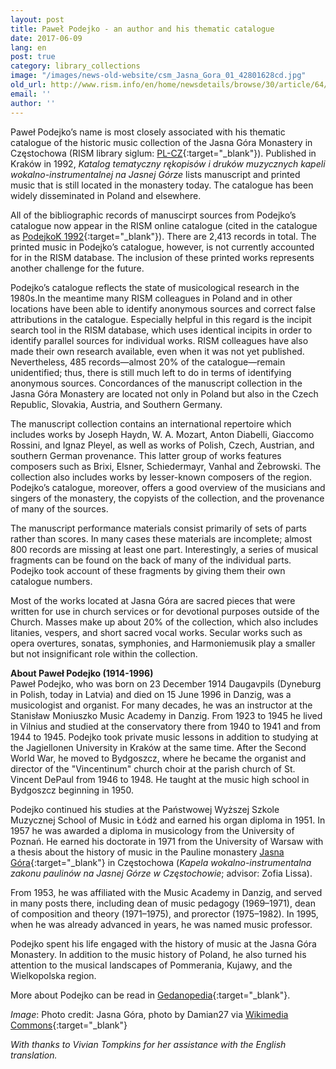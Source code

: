 ```yaml
---
layout: post
title: Paweł Podejko - an author and his thematic catalogue
date: 2017-06-09
lang: en
post: true
category: library_collections
image: "/images/news-old-website/csm_Jasna_Gora_01_42801628cd.jpg"
old_url: http://www.rism.info/en/home/newsdetails/browse/30/article/64/pawel-podejko-an-author-and-his-thematic-catalogue.html
email: ''
author: ''
---
```


Paweł Podejko’s name is most closely associated with his thematic catalogue of the historic music collection of the Jasna Góra Monastery in Częstochowa (RISM library siglum: [PL-CZ](https://opac.rism.info/search?View=rism&siglum=PL-CZ&Language=en){:target="_blank"}). Published in Kraków in 1992, _Katalog tematyczny rękopisów i druków muzycznych kapeli wokalno-instrumentalnej na Jasnej Górze_ lists manuscript and printed music that is still located in the monastery today. The catalogue has been widely disseminated in Poland and elsewhere.

All of the bibliographic records of manuscirpt sources from Podejko’s catalogue now appear in the RISM online catalogue (cited in the catalogue as [PodejkoK 1992](https://opac.rism.info/search?View=rism&q=PodejkoK){:target="_blank"}). There are 2,413 records in total. The printed music in Podejko’s catalogue, however, is not currently accounted for in the RISM database. The inclusion of these printed works represents another challenge for the future.

Podejko’s catalogue reflects the state of musicological research in the 1980s.In the meantime many RISM colleagues in Poland and in other locations have been able to identify anonymous sources and correct false attributions in the catalogue. Especially helpful in this regard is the incipit search tool in the RISM database, which uses identical incipits in order to identify parallel sources for individual works. RISM colleagues have also made their own research available, even when it was not yet published. Nevertheless, 485 records—almost 20% of the catalogue—remain unidentified; thus, there is still much left to do in terms of identifying anonymous sources. Concordances of the manuscript collection in the Jasna Góra Monastery are located not only in Poland but also in the Czech Republic, Slovakia, Austria, and Southern Germany.

The manuscript collection contains an international repertoire which includes works by Joseph Haydn, W. A. Mozart, Anton Diabelli, Giaccomo Rossini, and Ignaz Pleyel, as well as works of Polish, Czech, Austrian, and southern German provenance. This latter group of works features composers such as Brixi, Elsner, Schiedermayr, Vanhal and Żebrowski. The collection also includes works by lesser-known composers of the region. Podejko’s catalogue, moreover, offers a good overview of the musicians and singers of the monastery, the copyists of the collection, and the provenance of many of the sources.

The manuscript performance materials consist primarily of sets of parts rather than scores. In many cases these materials are incomplete; almost 800 records are missing at least one part. Interestingly, a series of musical fragments can be found on the back of many of the individual parts. Podejko took account of these fragments by giving them their own catalogue numbers.

Most of the works located at Jasna Góra are sacred pieces that were written for use in church services or for devotional purposes outside of the Church. Masses make up about 20% of the collection, which also includes litanies, vespers, and short sacred vocal works. Secular works such as opera overtures, sonatas, symphonies, and Harmoniemusik play a smaller but not insignificant role within the collection.


**About Paweł Podejko (1914-1996)**  
Paweł Podejko, who was born on 23 December 1914 Daugavpils (Dyneburg in Polish, today in Latvia) and died on 15 June 1996 in Danzig, was a musicologist and organist. For many decades, he was an instructor at the Stanisław Moniuszko Music Academy in Danzig. From 1923 to 1945 he lived in Vilnius and studied at the conservatory there from 1940 to 1941 and from 1944 to 1945. Podejko took private music lessons in addition to studying at the Jagiellonen University in Kraków at the same time. After the Second World War, he moved to Bydgoszcz, where he became the organist and director of the "Vincentinum" church choir at the parish church of St. Vincent DePaul from 1946 to 1948. He taught at the music high school in Bydgoszcz beginning in 1950.

Podejko continued his studies at the Państwowej Wyższej Szkole Muzycznej School of Music in Łódż and earned his organ diploma in 1951. In 1957 he was awarded a diploma in musicology from the University of Poznań. He earned his doctorate in 1971 from the University of Warsaw with a thesis about the history of music in the Pauline monastery [Jasna Góra](http://www.jasnagora.pl/){:target="_blank"} in Częstochowa (_Kapela wokalno-instrumentalna zakonu paulinów na Jasnej Górze w Częstochowie_; advisor: Zofia Lissa).

From 1953, he was affiliated with the Music Academy in Danzig, and served in many posts there, including dean of music pedagogy (1969–1971), dean of composition and theory (1971–1975), and prorector (1975–1982). In 1995, when he was already advanced in years, he was named music professor.

Podejko spent his life engaged with the history of music at the Jasna Góra Monastery. In addition to the music history of Poland, he also turned his attention to the musical landscapes of Pommerania, Kujawy, and the Wielkopolska region.

More about Podejko can be read in [Gedanopedia](http://www.gedanopedia.pl/index.php?title=PODEJKO_PAWE%C5%81){:target="_blank"}.

_Image_: Photo credit: Jasna Góra, photo by Damian27 via [Wikimedia Commons](https://de.wikipedia.org/wiki/Jasna_G%C3%B3ra_(Cz%C4%99stochowa)#/media/File:Jasna_G%C3%B3ra_-_widok_do_NE.jpg){:target="_blank"}

_With thanks to Vivian Tompkins for her assistance with the English translation._
